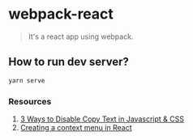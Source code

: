 # webpack-react

> It's a react app using webpack.

## How to run dev server?

```bash
yarn serve
```

### Resources

1. [3 Ways to Disable Copy Text in Javascript & CSS](https://code-boxx.com/disable-copy-text-javascript-css/)
2. [Creating a context menu in React](https://blog.logrocket.com/creating-context-menu-react/)